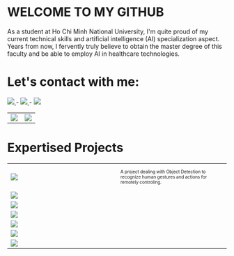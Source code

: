 # WELCOME TO MY GITHUB
As a student at Ho Chi Minh National University, I'm quite proud of my current technical skills and artificial intelligence (AI) specialization aspect. Years from now, I fervently truly believe to obtain the master degree of this faculty and be able to employ AI in healthcare technologies.<br>

# Let's contact with me:

<a href="https://www.facebook.com/profile.php?id=100091778170480">
   <img src="https://img.shields.io/badge/Facebook-6499E9?logo=facebook&logoColor=white">
</a>
<span> - </span>
<a href="https://www.linkedin.com/in/duy-thinh-nguyen-a30145266/">
   <img src="https://img.shields.io/badge/Linkedin-12486B?logo=linkedin&logoColor=white">
</a>
<span> - </span>
<a href="https://famous-antique-470.notion.site/Computer-Science-9352447c180e4afcbcb487332ee59a1d">
   <img src="https://img.shields.io/badge/Notion-191717?logo=notion&logoColor=white">
</a>




<table width="100%", style="border: none;">
 <tr>
   <td width="50%">
     <img src="https://github-readme-stats-git-masterrstaa-rickstaa.vercel.app/api?username=thinhsuy&show_icons=true&theme=dracula&rank_icon=github"/>
   </td>
   
   <td width="50%">
    
   <img src="https://github-readme-stats.vercel.app/api/top-langs/?username=thinhsuy&langs_count=2"/>
    
   </td>
 </tr>
</table>


# Expertised Projects


<table width="100%">
 <tr>
   <td width="50%">

<a href="https://github.com/thinhsuy/HumanGestureDetection_ObjectDetection/">
  <!-- Change the `github-readme-stats.anuraghazra1.vercel.app` to `github-readme-stats.vercel.app`  -->
  <img align="center" src="https://github-readme-stats.anuraghazra1.vercel.app/api/pin/?username=thinhsuy&repo=HumanGestureDetection_ObjectDetection&theme=radical" />
</a>

   </td>
   
   <td width="50%">

<p href="https://github.com/thinhsuy/HumanGestureDetection_ObjectDetection/" style="font-size: 10px; font-style: unset; text-color: white;">
  A project dealing with Object Detection to recognize human gestures and actions for remotely controling.
</p>

   </td>
 </tr>


  <tr>
   <td width="50%">

<a href="https://github.com/thinhsuy/SpaceshipLanding_ReinforcementLearning_DeepQLearning/">
  <!-- Change the `github-readme-stats.anuraghazra1.vercel.app` to `github-readme-stats.vercel.app`  -->
  <img align="center" src="https://github-readme-stats.anuraghazra1.vercel.app/api/pin/?username=thinhsuy&repo=SpaceshipLanding_ReinforcementLearning_DeepQLearning&theme=merko" />
</a>

   </td>
   
   <td width="50%">


   </td>
 </tr>
 
 <tr>
   <td width="50%">
   
<a href="https://github.com/thinhsuy/ProManager_Android_App/">
  <!-- Change the `github-readme-stats.anuraghazra1.vercel.app` to `github-readme-stats.vercel.app`  -->
  <img align="center" src="https://github-readme-stats.anuraghazra1.vercel.app/api/pin/?username=thinhsuy&repo=ProManager_Android_App&theme=merko" />
</a>

   </td>
 </tr>


  <tr>
   <td width="50%">

<a href="https://github.com/thinhsuy/InstrusionWarninig_HealthcarePerspective">
  <!-- Change the `github-readme-stats.anuraghazra1.vercel.app` to `github-readme-stats.vercel.app`  -->
  <img align="center" src="https://github-readme-stats.anuraghazra1.vercel.app/api/pin/?username=thinhsuy&repo=InstrusionWarninig_HealthcarePerspective&theme=dracula" />
</a>

   </td>
 </tr>


  <tr>
   <td width="50%">

<a href="https://github.com/thinhsuy/MapReduceAndMining_HDFS/">
  <!-- Change the `github-readme-stats.anuraghazra1.vercel.app` to `github-readme-stats.vercel.app`  -->
  <img align="center" src="https://github-readme-stats.anuraghazra1.vercel.app/api/pin/?username=thinhsuy&repo=MapReduceAndMining_HDFS&theme=gruvbox" />
</a>

   </td>
 </tr>


  <tr>
   <td width="50%">

<a href="https://github.com/thinhsuy/SoundCloud_Exploration_DataScience/">
  <!-- Change the `github-readme-stats.anuraghazra1.vercel.app` to `github-readme-stats.vercel.app`  -->
  <img align="center" src="https://github-readme-stats.anuraghazra1.vercel.app/api/pin/?username=thinhsuy&repo=SoundCloud_Exploration_DataScience&theme=dark" />
</a>

   </td>
 </tr>


  <tr>
   <td width="50%">

<a href="https://github.com/thinhsuy/MortalKumbat_PyGame2D_Game/">
  <!-- Change the `github-readme-stats.anuraghazra1.vercel.app` to `github-readme-stats.vercel.app`  -->
  <img align="center" src="https://github-readme-stats.anuraghazra1.vercel.app/api/pin/?username=thinhsuy&repo=MortalKumbat_PyGame2D_Game&theme=dracula" />
</a>


   </td>
 </tr>
 
</table>
























